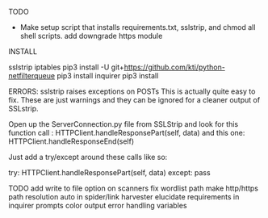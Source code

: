 TODO

- Make setup script that installs requirements.txt, sslstrip, and chmod all shell scripts.
add downgrade https module


INSTALL

sslstrip
iptables
pip3 install -U git+https://github.com/kti/python-netfilterqueue
pip3 install inquirer
pip3 install 

ERRORS:
sslstrip raises exceptions on POSTs 
This is actually quite easy to fix.
These are just warnings and they can be ignored for a cleaner output of SSLstrip.

Open up the ServerConnection.py file from SSLStrip and look for this function call :  HTTPClient.handleResponsePart(self, data)  and this one: HTTPClient.handleResponseEnd(self)

Just add a try/except around these calls like so:

try:
    HTTPClient.handleResponsePart(self, data)
except:
    pass

TODO
add write to file option on scanners
fix wordlist path
make http/https path resolution auto in spider/link harvester
elucidate requirements in inquirer prompts
color output
error handling
variables
